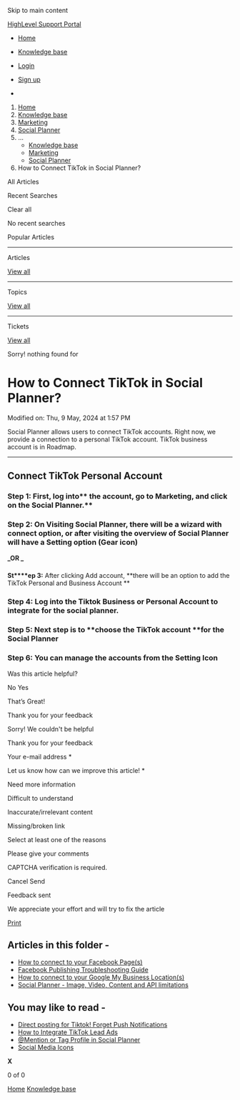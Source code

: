 Skip to main content

[ HighLevel Support Portal ](https://help.gohighlevel.com)

  * [ Home ](/support/home)
  * [ Knowledge base ](/support/solutions)

  * [Login](/support/login)
  * [Sign up](/support/signup)
  * 

  1. [Home](/support/home)
  2. [Knowledge base](/support/solutions)
  3. [Marketing](/support/solutions/48000449565)
  4. [Social Planner](/support/solutions/folders/48000684282)
  5. ... 
     * [Knowledge base](/support/solutions)
     * [Marketing](/support/solutions/48000449565)
     * [Social Planner](/support/solutions/folders/48000684282)
  6. How to Connect TikTok in Social Planner?

All  Articles 

Recent Searches

Clear all

No recent searches

Popular Articles

* * *

Articles

[View all](/support/search/solutions)

* * *

Topics

[View all](/support/search/topics)

* * *

Tickets

[View all](/support/search/tickets)

Sorry! nothing found for   

# How to Connect TikTok in Social Planner?

Modified on: Thu, 9 May, 2024 at 1:57 PM

Social Planner allows users to connect TikTok accounts. Right now, we provide a connection to a personal TikTok account. TikTok business account is in Roadmap.  

* * *

## **Connect TikTok Personal Account**

### **Step 1:** First, log into**  the **account, go to Marketing, and click on the**  Social Planner.**

### **Step 2:** On Visiting Social Planner, there will be a wizard with connect option, or after visiting the overview of Social Planner will have a **Setting option (Gear icon)**

**_OR  _**

###   

**St****ep 3:** After clicking Add account, **there will be an option to add the TikTok Personal and Business  Account **  

### **Step 4:** Log into the Tiktok Business or Personal Account to integrate  for the social planner.

### 

### **Step 5:** Next step is to **choose the TikTok account  **for the Social Planner

### **Step 6:** You can manage the accounts from the Setting Icon

Was this article helpful?

No  Yes 

That’s Great!

Thank you for your feedback

Sorry! We couldn't be helpful

Thank you for your feedback

Your e-mail address *

Let us know how can we improve this article! *

Need more information 

Difficult to understand 

Inaccurate/irrelevant content 

Missing/broken link 

Select at least one of the reasons 

Please give your comments 

CAPTCHA verification is required. 

Cancel  Send 

Feedback sent

We appreciate your effort and will try to fix the article

[Print](javascript:print\(\))

## Articles in this folder -

  * [How to connect to your Facebook Page(s)](/support/solutions/articles/48001210327-how-to-connect-to-your-facebook-page-s-)
  * [Facebook Publishing Troubleshooting Guide](/support/solutions/articles/48001210328-facebook-publishing-troubleshooting-guide)
  * [How to connect to your Google My Business Location(s)](/support/solutions/articles/48001210325-how-to-connect-to-your-google-my-business-location-s-)
  * [Social Planner - Image, Video, Content and API limitations](/support/solutions/articles/48001210585-social-planner-image-video-content-and-api-limitations)

## You may like to read -

  * [Direct posting for Tiktok! Forget Push Notifications](/support/solutions/articles/155000001554-direct-posting-for-tiktok-forget-push-notifications)
  * [How to Integrate TikTok Lead Ads](/support/solutions/articles/48001223558-how-to-integrate-tiktok-lead-ads)
  * [@Mention or Tag Profile in Social Planner](/support/solutions/articles/155000002679--mention-or-tag-profile-in-social-planner)
  * [Social Media Icons](/support/solutions/articles/155000001313-social-media-icons)

**X**

0 of 0 []()

[Home](/support/home) [Knowledge base](/support/solutions)
